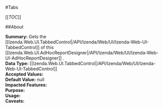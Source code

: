 #Tabs

[[_TOC_]]

##About

**Summary:** Gets the [[Izenda.Web.UI.TabbedControl|/API/Izenda/Web/UI/Izenda-Web-UI-TabbedControl]] of this [[Izenda.Web.UI.AdHocReportDesigner|/API/Izenda/Web/UI/Izenda-Web-UI-AdHocReportDesigner]] .  
**Data Type:** [[Izenda.Web.UI.TabbedControl|/API/Izenda/Web/UI/Izenda-Web-UI-TabbedControl]]  
**Accepted Values:**   
**Default Value:** null  
**Impacted Features:**   
**Purpose:**   
**Usage:**   
**Caveats:**   

